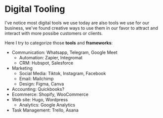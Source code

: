 # Digital Tooling

I've notice most digital tools we use today are also tools we use for our business, we've found creative ways to use them in our favor to attract and interact with more possibe customers or clients.

Here I try to categorize those **tools** and **frameworks**:
- Communication: Whatsapp, Telegram, Google Meet
    - Automation: Zapier, Integromat
    - CRM: Hubspot, Salesforce
- Marketing
    - Social Media: Tiktok, Instagram, Facebook
    - Email: Mailchimp
    - Design: Figma, Canva
- Accounting: Quickbooks?
- Ecommerce: Shopify, WooCommerce
- Web site: Hugo, Wordpress
    - Analytics: Google Analytics
- Task Management: Trello, Asana
